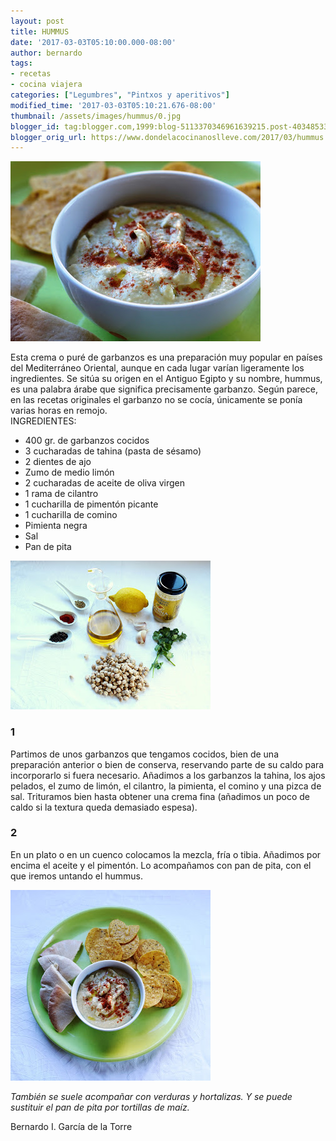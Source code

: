 ```yaml
---
layout: post
title: HUMMUS
date: '2017-03-03T05:10:00.000-08:00'
author: bernardo
tags:
- recetas
- cocina viajera
categories: ["Legumbres", "Pintxos y aperitivos"]
modified_time: '2017-03-03T05:10:21.676-08:00'
thumbnail: /assets/images/hummus/0.jpg
blogger_id: tag:blogger.com,1999:blog-5113370346961639215.post-4034853332323918689
blogger_orig_url: https://www.dondelacocinanoslleve.com/2017/03/hummus.html
---
```


![](/assets/images/hummus/0.jpg)

  
Esta crema o puré de garbanzos es una preparación muy popular en países del Mediterráneo Oriental, aunque en cada lugar varían ligeramente los ingredientes. Se sitúa su origen en el Antiguo Egipto y su nombre, hummus, es una palabra árabe que significa precisamente garbanzo. Según parece, en las recetas originales el garbanzo no se cocía, únicamente se ponía varias horas en remojo.  
INGREDIENTES:
* 400 gr. de garbanzos cocidos
* 3 cucharadas de tahina (pasta de sésamo)
* 2 dientes de ajo
* Zumo de medio limón
* 2 cucharadas de aceite de oliva virgen
* 1 rama de cilantro
* 1 cucharilla de pimentón picante
* 1 cucharilla de comino
* Pimienta negra
* Sal
* Pan de pita  

![](/assets/images/hummus/1.jpg)

  

### 1

Partimos de unos garbanzos que tengamos cocidos, bien de una preparación anterior o bien de conserva, reservando parte de su caldo para incorporarlo si fuera necesario. Añadimos a los garbanzos la tahina, los ajos pelados, el zumo de limón, el cilantro, la pimienta, el comino y una pizca de sal. Trituramos bien hasta obtener una crema fina (añadimos un poco de caldo si la textura queda demasiado espesa).  

### 2

En un plato o en un cuenco colocamos la mezcla, fría o tibia. Añadimos por encima el aceite y el pimentón. Lo acompañamos con pan de pita, con el que iremos untando el hummus.  

![](/assets/images/hummus/2.jpg)

  
_También se suele acompañar con verduras y hortalizas. Y se puede sustituir el pan de pita por tortillas de maíz._  
  
Bernardo I. García de la Torre
